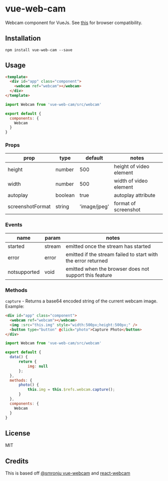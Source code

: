 # vue-web-cam

Webcam component for VueJs. See [this](http://caniuse.com/#feat=stream)
for browser compatibility.


## Installation

```
npm install vue-web-cam --save
```

## Usage

```html
<template>
  <div id="app" class="component">
    <webcam ref="webcam"></webcam>
  </div>
</template>
```

```javascript
import Webcam from 'vue-web-cam/src/webcam'

export default {
  components: {
    Webcam
  }
}
```

### Props

prop             | type     | default      | notes
-----------------|----------|--------------|----------
height           | number   | 500          | height of video element
width            | number   | 500          | width of video element
autoplay         | boolean  | true         | autoplay attribute
screenshotFormat | string   | 'image/jpeg' | format of screenshot

### Events

name             | param    | notes
-----------------|----------|----------
started          | stream   | emitted once the stream has started
error            | error    | emitted if the stream failed to start with the error returned
notsupported     | void     | emitted when the browser does not support this feature

### Methods

`capture` - Returns a base64 encoded string of the current webcam image. Example:

```html
<div id="app" class="component">
  <webcam ref="webcam"></webcam>
  <img :src="this.img" style="width:500px;height:500px;" />
  <button type="button" @click="photo">Capture Photo</button>
</div>
```

```javascript
import Webcam from 'vue-web-cam/src/webcam'

export default {
  data() {
      return {
          img: null
      };
  },
  methods: {
      photo() {
          this.img = this.$refs.webcam.capture();
      }
  },
  components: {
    Webcam
  }
}
```

## License

MIT

## Credits

This is based off [@smronju vue-webcam](https://github.com/smronju/vue-webcam) and [react-webcam](https://github.com/mozmorris/react-webcam)
